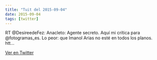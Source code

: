 ```yaml
---
title: "Tuit del 2015-09-04"
date: 2015-09-04
tags: [twitter]
---
```


RT @DesireedeFez: Anacleto: Agente secreto. Aquí mi crítica para @fotogramas_es. Lo peor: que Imanol Arias no esté en todos los planos. htt…



[Ver en Twitter](https://twitter.com/i/web/status/639769991194222592)
